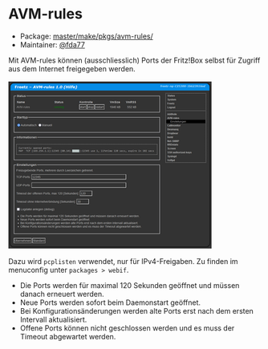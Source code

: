 # AVM-rules
 - Package: [master/make/pkgs/avm-rules/](https://github.com/Freetz-NG/freetz-ng/tree/master/make/pkgs/avm-rules/)
 - Maintainer: [@fda77](https://github.com/fda77)

Mit AVM-rules können (ausschliesslich) Ports der Fritz!Box selbst für Zugriff aus dem Internet freigegeben werden.<br>
<br>
<a href='../screenshots/000-PKG_avm-rules.png'><img src='../screenshots/000-PKG_avm-rules_md.png'></a>
<br>

Dazu wird ```pcplisten``` verwendet, nur für IPv4-Freigaben. Zu finden im menuconfig unter ```packages > webif```.

 * Die Ports werden für maximal 120 Sekunden geöffnet und müssen danach erneuert werden.
 * Neue Ports werden sofort beim Daemonstart geöffnet.
 * Bei Konfigurationsänderungen werden alte Ports erst nach dem ersten Intervall aktualisiert.
 * Offene Ports können nicht geschlossen werden und es muss der Timeout abgewartet werden.

